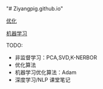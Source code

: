 "# Ziyangpig.github.io" 

[优化](https://ziyangpig.github.io/opt/)

[机器学习](https://ziyangpig.github.io/ML/)


TODO:
- 非监督学习：PCA,SVD,K-NERBOR
- 优化算法
- 机器学习优化算法：Adam
- 深度学习/NLP 课堂笔记
